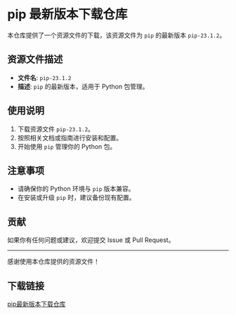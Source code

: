 # pip 最新版本下载仓库

本仓库提供了一个资源文件的下载，该资源文件为 `pip` 的最新版本 `pip-23.1.2`。

## 资源文件描述

- **文件名**: `pip-23.1.2`
- **描述**: `pip` 的最新版本，适用于 Python 包管理。

## 使用说明

1. 下载资源文件 `pip-23.1.2`。
2. 按照相关文档或指南进行安装和配置。
3. 开始使用 `pip` 管理你的 Python 包。

## 注意事项

- 请确保你的 Python 环境与 `pip` 版本兼容。
- 在安装或升级 `pip` 时，建议备份现有配置。

## 贡献

如果你有任何问题或建议，欢迎提交 Issue 或 Pull Request。

---

感谢使用本仓库提供的资源文件！

## 下载链接

[pip最新版本下载仓库](https://pan.quark.cn/s/ffb7e6aa2e1a)